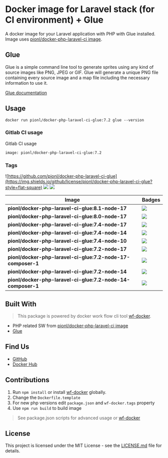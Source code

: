 # Docker image for Laravel stack (for CI environment) + Glue


A docker image for your Laravel application with PHP with Glue installed. Image uses 
[pionl/docker-php-laravel-ci image](https://github.com/pionl/docker-php-laravel-ci).

## Glue

Glue is a simple command line tool to generate sprites using any kind of source images like PNG, JPEG or GIF. Glue will generate a unique PNG file containing every source image and a map file including the necessary information to use it.

[Glue documentation](https://glue.readthedocs.io/en/latest/)

## Usage
```
docker run pionl/docker-php-laravel-ci-glue:7.2 glue --version
```

### Gitlab CI usage

Gitlab CI usage

```shell
image: pionl/docker-php-laravel-ci-glue:7.2
```

### Tags

![https://github.com/pionl/docker-php-laravel-ci-glue](https://img.shields.io/github/license/pionl/docker-php-laravel-ci-glue?style=flat-square)
![](https://img.shields.io/docker/pulls/pionl/docker-php-laravel-ci-glue?style=flat-square) ![](https://img.shields.io/docker/stars/pionl/docker-php-laravel-ci-glue?style=flat-square)

Image | Badges
 --- | ---
**pionl/docker-php-laravel-ci-glue:8.1-node-17** | ![](https://img.shields.io/docker/image-size/pionl/docker-php-laravel-ci-glue/8.1-node-17?style=flat-square)
**pionl/docker-php-laravel-ci-glue:8.0-node-17** | ![](https://img.shields.io/docker/image-size/pionl/docker-php-laravel-ci-glue/8.0-node-17?style=flat-square)
**pionl/docker-php-laravel-ci-glue:7.4-node-17** | ![](https://img.shields.io/docker/image-size/pionl/docker-php-laravel-ci-glue/7.4-node-17?style=flat-square)
**pionl/docker-php-laravel-ci-glue:7.4-node-14** | ![](https://img.shields.io/docker/image-size/pionl/docker-php-laravel-ci-glue/7.4-node-14?style=flat-square)
**pionl/docker-php-laravel-ci-glue:7.4-node-10** | ![](https://img.shields.io/docker/image-size/pionl/docker-php-laravel-ci-glue/7.4-node-10?style=flat-square)
**pionl/docker-php-laravel-ci-glue:7.2-node-17** | ![](https://img.shields.io/docker/image-size/pionl/docker-php-laravel-ci-glue/7.2-node-17?style=flat-square)
**pionl/docker-php-laravel-ci-glue:7.2-node-17-composer-1** | ![](https://img.shields.io/docker/image-size/pionl/docker-php-laravel-ci-glue/7.2-node-17-composer-1?style=flat-square)
**pionl/docker-php-laravel-ci-glue:7.2-node-14** | ![](https://img.shields.io/docker/image-size/pionl/docker-php-laravel-ci-glue/7.2-node-14?style=flat-square)
**pionl/docker-php-laravel-ci-glue:7.2-node-14-composer-1** | ![](https://img.shields.io/docker/image-size/pionl/docker-php-laravel-ci-glue/7.2-node-14-composer-1?style=flat-square)


## Built With

> This package is powered by docker work flow cli tool [wf-docker](https://github.com/wrk-flow/wf-docker).

* PHP related SW from [pionl/docker-php-laravel-ci image](https://github.com/pionl/docker-php-laravel-ci)
* [Glue](https://glue.readthedocs.io/en/latest/)

## Find Us

* [GitHub](https://github.com/pionl/docker-php-laravel-ci-glue)
* [Docker Hub](https://cloud.docker.com/repository/docker/pionl/docker-php-laravel-ci-glue)

## Contributions

1. Run `npm install` or install [wf-docker](https://github.com/wrk-flow/wf-docker) globally.
2. Change the `Dockerfile.template`
3. For new php versions edit `package.json` and `wf-docker.tags` property
4. Use `npm run build` to build image

> See package.json scripts for advanced usage or [wf-docker](https://github.com/wrk-flow/wf-docker)

## License

This project is licensed under the MIT License - see the [LICENSE.md](LICENSE.md) file for details.
